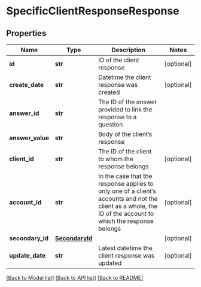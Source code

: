 # SpecificClientResponseResponse

## Properties
Name | Type | Description | Notes
------------ | ------------- | ------------- | -------------
**id** | **str** | ID of the client response | [optional] 
**create_date** | **str** | Datetime the client response was created | [optional] 
**answer_id** | **str** | The ID of the answer provided to link the response to a question | 
**answer_value** | **str** | Body of the client’s response | 
**client_id** | **str** | The ID of the client to whom the response belongs | [optional] 
**account_id** | **str** | In the case that the response applies to only one of a client’s accounts and not the client as a whole, the ID of the account to which the response belongs | [optional] 
**secondary_id** | [**SecondaryId**](SecondaryId.md) |  | [optional] 
**update_date** | **str** | Latest datetime the client response was updated | [optional] 

[[Back to Model list]](../README.md#documentation-for-models) [[Back to API list]](../README.md#documentation-for-api-endpoints) [[Back to README]](../README.md)


